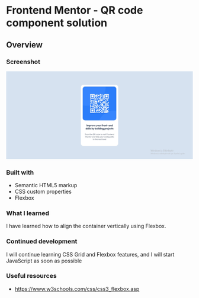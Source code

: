 # Frontend Mentor - QR code component solution

## Overview

### Screenshot

![](design/my-project.jpg)

### Built with

- Semantic HTML5 markup
- CSS custom properties
- Flexbox

### What I learned

I have learned how to align the container vertically using Flexbox.

### Continued development

I will continue learning CSS Grid and Flexbox features, and I will start JavaScript as soon as possible

### Useful resources

- https://www.w3schools.com/css/css3_flexbox.asp




